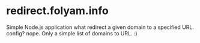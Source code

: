 redirect.folyam.info
====================

Simple Node.js application what redirect a given domain to a specified URL.
config? nope. Only a simple list of domains to URL. :)